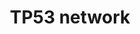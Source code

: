 ---
annotations:
- id: PW:0000718
  parent: regulatory pathway
  type: Pathway Ontology
  value: p53 signaling pathway
- id: DOID:162
  parent: disease of cellular proliferation
  type: Disease Ontology
  value: cancer
authors:
- Glenda
- AlexanderPico
- MaintBot
- Khanspers
- Andra
- DeSl
- Eweitz
citedin:
- link: PMC9675776
  title: GediNET for discovering gene associations across diseases using knowledge
    based machine learning approach (2022)
communities:
- CPTAC
description: P53 is not a lonely genome guardian, it operates with the assistance
  of p73 and p63 within a complex network including distinct but complementary pathways.
  This protein family presents a      high level of sequence homology in its DNA binding
  domain. The complexity of the family has been enriched by the alternatively spliced
  forms of the genes. At present pathway, the alternatively spliced forms of p63 and
  p73 and how they interact with p53 are shown . However, little is known about the
  transcriptional regulation of p53 family members. Further studies will tell us whether
  the three genes of the family also share others regulatory activities.  Proteins
  on this pathway have targeted assays available via the [https://assays.cancer.gov/available_assays?wp_id=WP1742
  CPTAC Assay Portal]
last-edited: 2021-05-08
ndex: 56996ac0-8b63-11eb-9e72-0ac135e8bacf
organisms:
- Homo sapiens
redirect_from:
- /index.php/Pathway:WP1742
- /instance/WP1742
- /instance/WP1742_r116592
revision: r116592
schema-jsonld:
- '@context': https://schema.org/
  '@id': https://wikipathways.github.io/pathways/WP1742.html
  '@type': Dataset
  creator:
    '@type': Organization
    name: WikiPathways
  description: P53 is not a lonely genome guardian, it operates with the assistance
    of p73 and p63 within a complex network including distinct but complementary pathways.
    This protein family presents a      high level of sequence homology in its DNA
    binding domain. The complexity of the family has been enriched by the alternatively
    spliced forms of the genes. At present pathway, the alternatively spliced forms
    of p63 and p73 and how they interact with p53 are shown . However, little is known
    about the transcriptional regulation of p53 family members. Further studies will
    tell us whether the three genes of the family also share others regulatory activities.  Proteins
    on this pathway have targeted assays available via the [https://assays.cancer.gov/available_assays?wp_id=WP1742
    CPTAC Assay Portal]
  keywords:
  - ABL1
  - ATM
  - BAX
  - BBC3
  - BCL2
  - BID
  - BOK
  - CDKN1A
  - CDKN2A
  - DelatNp63alpha
  - DeltaNp63beta
  - DeltaNp63gamma
  - GADD45A
  - IGFBP-3
  - MDM2
  - MYC
  - OTX2
  - PMAIP1
  - SUMO-1
  - TAp63alpha
  - TAp63beta
  - TAp63gamma
  - TNFSF10
  - TP53
  - TP63
  - TP73
  - TP73 Delta Np73
  - TP73alpha
  - TP73beta
  - TP73delta
  - TP73epsilon
  - TP73gamma
  - TP73zeta
  license: CC0
  name: TP53 network
seo: CreativeWork
title: TP53 network
wpid: WP1742
---